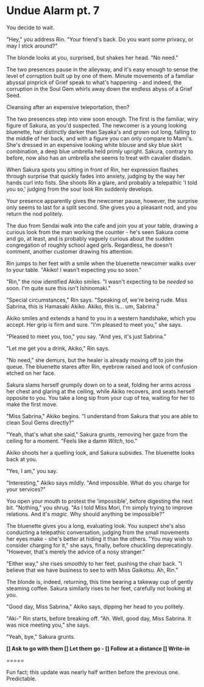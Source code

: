 # Undue Alarm pt. 7

You decide to wait.

"Hey," you address Rin. "Your friend's back. Do you want some privacy, or may I stick around?"

The blonde looks at you, surprised, but shakes her head. "No need."

The two presences pause in the alleyway, and it's easy enough to sense the level of corruption built up by one of them. Minute movements of a familiar abyssal pinprick of Grief speak to what's happening - and indeed, the corruption in the Soul Gem whirls away down the endless abyss of a Grief Seed.

Cleansing after an expensive teleportation, then?

The two presences step into view soon enough. The first is the familiar, wiry figure of Sakura, as you'd suspected. The newcomer is a young looking bluenette, hair distinctly darker than Sayaka's and grown out long, falling to the middle of her back, and with a figure you can only compare to Mami's. She's dressed in an expensive looking white blouse and sky blue skirt combination, a deep blue umbrella held primly upright. Sakura, contrary to before, now also has an umbrella she seems to treat with cavalier disdain.

When Sakura spots you sitting in front of Rin, her expression flashes through surprise that quickly fades into anxiety, judging by the way her hands curl into fists. She shoots Rin a glare, and probably a telepathic 'I told you so,' judging from the sour look Rin suddenly develops.

Your presence apparently gives the newcomer pause, however, the surprise only seems to last for a split second. She gives you a pleasant nod, and you return the nod politely.

The duo from Sendai walk into the cafe and join you at your table, drawing a curious look from the man working the counter - he's seen Sakura come and go, at least, and is probably vaguely curious about the sudden congregation of roughly school aged girls. Regardless, he doesn't comment, another customer drawing his attention.

Rin jumps to her feet with a smile when the bluenette newcomer walks over to your table. "Akiko! I wasn't expecting you so soon."

"Rin," the now identified Akiko smiles. "I wasn't expecting to be *needed* so soon. I'm quite sure this isn't Ishinomaki."

"Special circumstances," Rin says. "Speaking of, we're being rude. Miss Sabrina, this is Hamasaki Akiko. Akiko, this is... um, Sabrina."

Akiko smiles and extends a hand to you in a western handshake, which you accept. Her grip is firm and sure. "I'm pleased to meet you," she says.

"Pleased to meet you, too," you say. "And yes, it's just Sabrina."

"Let me get you a drink, Akiko," Rin says.

"No need," she demurs, but the healer is already moving off to join the queue. The bluenette stares after Rin, eyebrow raised and look of confusion etched on her face.

Sakura slams herself grumpily down on to a seat, folding her arms across her chest and glaring at the ceiling, while Akiko recovers, and seats herself opposite to you. You take a long sip from your cup of tea, waiting for her to make the first move.

"Miss Sabrina," Akiko begins. "I understand from Sakura that you are able to clean Soul Gems directly?"

"Yeah, that's what she said," Sakura grunts, removing her gaze from the ceiling for a moment. "Feels like a damn *Witch*, too."

Akiko shoots her a quelling look, and Sakura subsides. The bluenette looks back at you.

"Yes, I am," you say.

"Interesting," Akiko says mildly. "And impossible. What do you charge for your services?"

You open your mouth to protest the 'impossible', before digesting the next bit. "Nothing," you shrug. "As I told Miss Mori, I'm simply trying to improve relations. And it's *magic*. Why should anything be impossible?"

The bluenette gives you a long, evaluating look. You suspect she's also conducting a telepathic conversation, judging from the small movements her eyes make - she's better at hiding it than the others. "You may wish to consider charging for it," she says, finally, before chuckling deprecatingly. "However, that's merely the advice of a nosy stranger."

"Either way," she rises smoothly to her feet, pushing the chair back. "I believe that we have business to see to with Miss Gaikotsu. Ah, Rin."

The blonde is, indeed, returning, this time bearing a takeway cup of gently steaming coffee. Sakura similarly rises to her feet, carefully not looking at you.

"Good day, Miss Sabrina," Akiko says, dipping her head to you politely.

"Aki-" Rin starts, before breaking off. "Ah. Well, good day, Miss Sabrina. It was nice meeting you," she says.

"Yeah, bye," Sakura grunts.

**\[] Ask to go with them
\[] Let them go
\- \[] Follow at a distance
\[] Write-in**

\=====​

Fun fact; this update was nearly half written before the previous one. Predictable.

